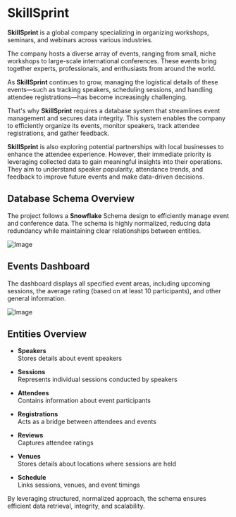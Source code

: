 # SkillSprint

**SkillSprint** is a global company specializing in organizing workshops, seminars, and webinars across various industries.  

The company hosts a diverse array of events, ranging from small, niche workshops to large-scale international conferences. These events bring together experts, professionals, and enthusiasts from around the world.  

As **SkillSprint** continues to grow, managing the logistical details of these events—such as tracking speakers, scheduling sessions, and handling attendee registrations—has become increasingly challenging.  

That's why **SkillSprint** requires a database system that streamlines event management and secures data integrity. This system enables the company to efficiently organize its events, monitor speakers, track attendee registrations, and gather feedback.  

**SkillSprint** is also exploring potential partnerships with local businesses to enhance the attendee experience. However, their immediate priority is leveraging collected data to gain meaningful insights into their operations. They aim to understand speaker popularity, attendance trends, and feedback to improve future events and make data-driven decisions.  

## Database Schema Overview
The project follows a **Snowflake** Schema design to efficiently manage event and conference data. The schema is highly normalized, reducing data redundancy while maintaining clear relationships between entities.

![Image](https://github.com/user-attachments/assets/0e0201fc-d81c-44ff-abed-a8ebf823ed9c)

## Events Dashboard 
The dashboard displays all specified event areas, including upcoming sessions, the average rating (based on at least 10 participants), and other general information.

![Image](https://github.com/user-attachments/assets/22747ec6-696f-4591-b408-e6b852abda27)

## Entities Overview

- **Speakers**  
  Stores details about event speakers  

- **Sessions**  
  Represents individual sessions conducted by speakers  

- **Attendees**  
  Contains information about event participants  

- **Registrations**  
  Acts as a bridge between attendees and events  

- **Reviews**  
  Captures attendee ratings  

- **Venues**  
  Stores details about locations where sessions are held  

- **Schedule**  
  Links sessions, venues, and event timings  


By leveraging structured, normalized approach, the schema ensures efficient data retrieval, integrity, and scalability.
